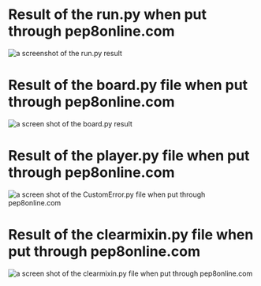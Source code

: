 # Result of the run.py when put through pep8online.com

![a screenshot of the run.py result]()  

# Result of the board.py file when put through pep8online.com

![a screen shot of the board.py result]()

# Result of the player.py file when put through pep8online.com

![a screen shot of the CustomError.py file when put through pep8online.com]()

# Result of the clearmixin.py file when put through pep8online.com

![a screen shot of the clearmixin.py file when put through pep8online.com]()